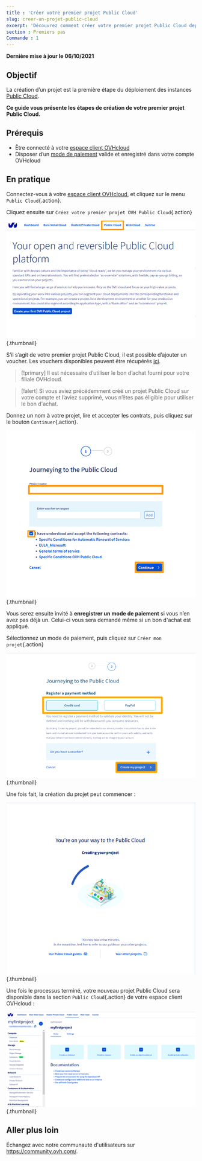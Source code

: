 ```yaml
---
title : 'Créer votre premier projet Public Cloud'
slug: creer-un-projet-public-cloud
excerpt: 'Découvrez comment créer votre premier projet Public Cloud depuis l’espace client OVHcloud'
section : Premiers pas
Commande : 1
---
```


**Dernière mise à jour le 06/10/2021**

## Objectif

La création d’un projet est la première étape du déploiement des instances [Public Cloud](https://www.ovhcloud.com/fr-ca/public-cloud/).
 
**Ce guide vous présente les étapes de création de votre premier projet Public Cloud.**

## Prérequis

- Être connecté à votre [espace client OVHcloud](https://ca.ovh.com/auth/?action=gotomanager&from=https://www.ovh.com/ca/fr/&ovhSubsidiary=qc)
- Disposer d’un [mode de paiement](../../billing/manage-payment-methods/) valide et enregistré dans votre compte OVHcloud

## En pratique

Connectez-vous à votre [espace client OVHcloud](https://ca.ovh.com/auth/?action=gotomanager&from=https://www.ovh.com/ca/fr/&ovhSubsidiary=qc), et cliquez sur le menu `Public Cloud`{.action}.

Cliquez ensuite sur `Créez votre premier projet OVH Public Cloud`{.action} 

![première connexion](images/firstconnection.png){.thumbnail}

S’il s’agit de votre premier projet Public Cloud, il est possible d’ajouter un voucher. Les vouchers disponibles peuvent être récupérés [ici](https://www.ovhcloud.com/fr-ca/public-cloud/).

> [!primary]
> Il est nécessaire d’utiliser le bon d’achat fourni pour votre filiale OVHcloud.
>

> [!alert]
> Si vous aviez précédemment créé un projet Public Cloud sur votre compte et l’aviez supprimé, vous n’êtes pas éligible pour utiliser le bon d'achat.
> 

Donnez un nom à votre projet, lire et accepter les contrats, puis cliquez sur le bouton `Continuer`{.action}.

![name project](images/confirmvoucher.png){.thumbnail}

Vous serez ensuite invité à **enregistrer un mode de paiement** si vous n’en avez pas déjà un. Celui-ci vous sera demandé même si un bon d'achat est appliqué.  

Sélectionnez un mode de paiement, puis cliquez sur `Créer mon projet`{.action}

![add card](images/pci-project-03b_2020.png){.thumbnail}

Une fois fait, la création du projet peut commencer :

![création de projet](images/creatingproject.png){.thumbnail}

Une fois le processus terminé, votre nouveau projet Public Cloud sera disponible dans la section `Public Cloud`{.action} de votre espace client OVHcloud :

![nouveau projet créé](images/newprojectcreated.png){.thumbnail}

## Aller plus loin

Échangez avec notre communauté d'utilisateurs sur <https://community.ovh.com/>.